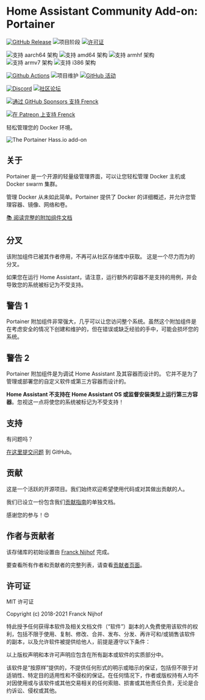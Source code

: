 # Home Assistant Community Add-on: Portainer

[![GitHub Release][releases-shield]][releases]
![项目阶段][project-stage-shield]
[![许可证][license-shield]](LICENSE.md)

![支持 aarch64 架构][aarch64-shield]
![支持 amd64 架构][amd64-shield]
![支持 armhf 架构][armhf-shield]
![支持 armv7 架构][armv7-shield]
![支持 i386 架构][i386-shield]

[![Github Actions][github-actions-shield]][github-actions]
![项目维护][maintenance-shield]
[![GitHub 活动][commits-shield]][commits]

[![Discord][discord-shield]][discord]
[![社区论坛][forum-shield]][forum]

[![通过 GitHub Sponsors 支持 Frenck][github-sponsors-shield]][github-sponsors]

[![在 Patreon 上支持 Frenck][patreon-shield]][patreon]

轻松管理您的 Docker 环境。

![The Portainer Hass.io add-on](images/screenshot.png)

## 关于

Portainer 是一个开源的轻量级管理界面，可以让您轻松管理 Docker 主机或 Docker swarm 集群。

管理 Docker 从未如此简单。Portainer 提供了 Docker 的详细概述，并允许您管理容器、镜像、网络和卷。

[:books: 阅读完整的附加组件文档][docs]

## 分叉

该附加组件已被其作者停用，不再可从社区存储库中获取。
这是一个尽力而为的分叉。

如果您在运行 Home Assistant，请注意，运行额外的容器不是支持的用例，并会导致您的系统被标记为不受支持。

## 警告 1

Portainer 附加组件非常强大，几乎可以让您访问整个系统。虽然这个附加组件是在考虑安全的情况下创建和维护的，但在错误或缺乏经验的手中，可能会损坏您的系统。

## 警告 2

Portainer 附加组件是为调试 Home Assistant 及其容器而设计的。
它并不是为了管理或部署您的自定义软件或第三方容器而设计的。

**Home Assistant 不支持在 Home Assistant OS 或监督安装类型上运行第三方容器**。忽视这一点将使您的系统被标记为不受支持！

## 支持

有问题吗？

[在这里提交问题][issue] 到 GitHub。

## 贡献

这是一个活跃的开源项目。我们始终欢迎希望使用代码或对其做出贡献的人。

我们已设立一份包含我们[贡献指南](,github/CONTRIBUTING.md)的单独文档。

感谢您的参与！:heart_eyes:

## 作者与贡献者

该存储库的初始设置由 [Franck Nijhof][frenck] 完成。

要查看所有作者和贡献者的完整列表，请查看[贡献者页面][contributors]。

## 许可证

MIT 许可证

Copyright (c) 2018-2021 Franck Nijhof

特此授予任何获得本软件及相关文档文件（“软件”）副本的人免费使用该软件的权利，包括不限于使用、复制、修改、合并、发布、分发、再许可和/或销售该软件的副本，以及允许软件被提供给他人，前提是遵守以下条件：

以上版权声明和本许可声明应包含在所有副本或软件的实质部分中。

该软件是“按原样”提供的，不提供任何形式的明示或暗示的保证，包括但不限于对适销性、特定目的适用性和不侵权的保证。在任何情况下，作者或版权持有人均不对因使用或与该软件或其他交易相关的任何索赔、损害或其他责任负责，无论是合约诉讼、侵权或其他。

[aarch64-shield]: https://img.shields.io/badge/aarch64-yes-green.svg
[amd64-shield]: https://img.shields.io/badge/amd64-yes-green.svg
[armhf-shield]: https://img.shields.io/badge/armhf-yes-green.svg
[armv7-shield]: https://img.shields.io/badge/armv7-yes-green.svg
[commits-shield]: https://img.shields.io/github/commit-activity/y/hassio-addons/addon-portainer.svg
[commits]: https://github.com/hassio-addons/addon-portainer/commits/main
[contributors]: https://github.com/hassio-addons/addon-portainer/graphs/contributors
[discord-ha]: https://discord.gg/c5DvZ4e
[discord-shield]: https://img.shields.io/discord/478094546522079232.svg
[discord]: https://discord.me/hassioaddons
[docs]: https://github.com/hassio-addons/addon-portainer/blob/main/portainer/DOCS.md
[forum-shield]: https://img.shields.io/badge/community-forum-brightgreen.svg
[forum]: https://community.home-assistant.io/t/home-assistant-community-add-on-portainer/68836?u=frenck
[frenck]: https://github.com/frenck
[github-actions-shield]: https://github.com/hassio-addons/addon-portainer/workflows/CI/badge.svg
[github-actions]: https://github.com/hassio-addons/addon-portainer/actions
[github-sponsors-shield]: https://frenck.dev/wp-content/uploads/2019/12/github_sponsor.png
[github-sponsors]: https://github.com/sponsors/frenck
[i386-shield]: https://img.shields.io/badge/i386-no-red.svg
[issue]: https://github.com/hassio-addons/addon-portainer/issues
[license-shield]: https://img.shields.io/github/license/hassio-addons/addon-portainer.svg
[maintenance-shield]: https://img.shields.io/maintenance/yes/2021.svg
[patreon-shield]: https://frenck.dev/wp-content/uploads/2019/12/patreon.png
[patreon]: https://www.patreon.com/frenck
[project-stage-shield]: https://img.shields.io/badge/project%20stage-%20!%20DEPRECATED%20%20%20!-ff0000.svg
[reddit]: https://reddit.com/r/homeassistant
[releases-shield]: https://img.shields.io/github/release/hassio-addons/addon-portainer.svg
[releases]: https://github.com/hassio-addons/addon-portainer/releases
[repository]: https://github.com/hassio-addons/repository